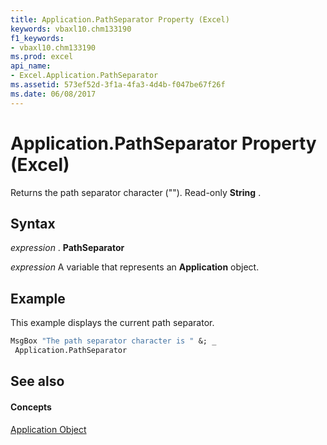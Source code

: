 ```yaml
---
title: Application.PathSeparator Property (Excel)
keywords: vbaxl10.chm133190
f1_keywords:
- vbaxl10.chm133190
ms.prod: excel
api_name:
- Excel.Application.PathSeparator
ms.assetid: 573ef52d-3f1a-4fa3-4d4b-f047be67f26f
ms.date: 06/08/2017
---
```



# Application.PathSeparator Property (Excel)

Returns the path separator character ("\"). Read-only **String** .


## Syntax

 _expression_ . **PathSeparator**

 _expression_ A variable that represents an **Application** object.


## Example

This example displays the current path separator.


```vb
MsgBox "The path separator character is " &; _ 
 Application.PathSeparator
```


## See also


#### Concepts


[Application Object](application-object-excel.md)

